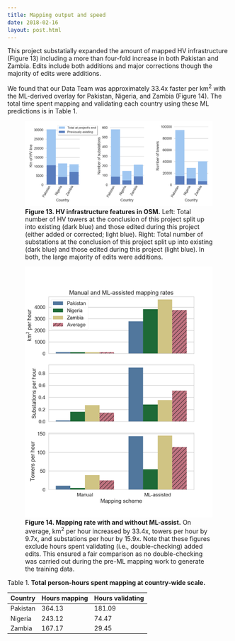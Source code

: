 ```yaml
---
title: Mapping output and speed
date: 2018-02-16
layout: post.html
---
```


This project substatially expanded the amount of mapped HV infrastructure (Figure 13) including a more than four-fold increase in both Pakistan and Zambia. Edits include both additions and major corrections though the majority of edits were additions.

We found that our Data Team was approximately 33.4x faster per km<sup>2</sup> with the ML-derived overlay for Pakistan, Nigeria, and Zambia (Figure 14). The total time spent mapping and validating each country using these ML predictions is in Table 1.

<figure class="align-center">
  <img src="/assets/graphics/content/results_plots/mapped_features.png" alt="Total mapping edits." />
  <figcaption><b>Figure 13. HV infrastructure features in OSM.</b> Left: Total number of HV towers at the conclusion of this project split up into existing (dark blue) and those edited during this project (either added or corrected; light blue). Right: Total number of substations at the conclusion of this project split up into existing (dark blue) and those edited during this project (light blue). In both, the large majority of edits were additions.</figcaption>
</figure>

<figure class="align-center">
  <img src="/assets/graphics/content/results_plots/mapping_rate.png" alt="Mapping rate for km^2, towers, and substations per hour." />
  <figcaption><b>Figure 14. Mapping rate with and without ML-assist.</b> On average, km<sup>2</sup> per hour increased by 33.4x, towers per hour by 9.7x, and substations per hour by 15.9x. Note that these figures exclude hours spent validating (i.e., double-checking) added edits. This ensured a fair comparison as no double-checking was carried out during the pre-ML mapping work to generate the training data.</figcaption>
</figure>

Table 1. **Total person-hours spent mapping at country-wide scale.**

| Country    | Hours mapping    | Hours validating |
|:---------- |:---------------- |:---------------- |
| Pakistan   | 364.13		    | 181.09 	 	   |
| Nigeria    | 243.12           | 74.47  		   |
| Zambia     | 167.17           | 29.45            |